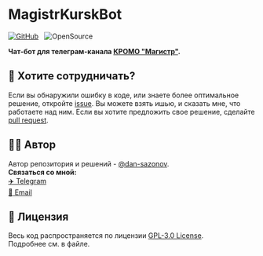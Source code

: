 # MagistrKurskBot
[![GitHub](https://img.shields.io/github/license/dan-sazonov/MagistrKurskBot)](
https://github.com/dan-sazonov/MagistrKurskBot/blob/main/LICENSE)&nbsp;&nbsp;
![OpenSource](https://img.shields.io/badge/Open%20Source-%E2%99%A5-red)<br>

**Чат-бот для телеграм-канала [КРОМО "Магистр"](https://t.me/magistrKursk).**

## 🤝 Хотите сотрудничать?
Если вы обнаружили ошибку в коде, или знаете более оптимальное решение, откройте
[issue](https://github.com/dan-sazonov/MagistrKurskBot/issues). Вы можете взять ишью, и сказать мне, что работаете над ним. Если вы хотите предложить свое решение,
сделайте [pull request](https://github.com/dan-sazonov/MagistrKurskBot/pulls). 

## 👨‍💻 Автор
Автор репозитория и решений - [@dan-sazonov](https://github.com/dan-sazonov). <br>
**Связаться со мной:**<br>
[:airplane: Telegram](https://t.me/dan_sazonov) <br>
[:e-mail: Email](mailto:p-294803@yandex.ru) <br>

## 📜 Лицензия
Весь код распространяется по лицензии [GPL-3.0 License](https://github.com/dan-sazonov/MagistrKurskBot/blob/main/LICENSE).<br>
Подробнее см. в файле.
